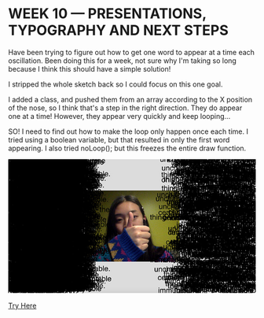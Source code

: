 # WEEK 10 — PRESENTATIONS, TYPOGRAPHY AND NEXT STEPS

Have been trying to figure out how to get one word to appear at a time each oscillation. Been doing this for a week, not sure why I'm taking so long because I think this should have a simple solution!

I stripped the whole sketch back so I could focus on this one goal.

I added a class, and pushed them from an array according to the X position of the nose, so I think that's a step in the right direction. They do appear one at a time! However, they appear very quickly and keep looping...

SO! I need to find out how to make the loop only happen once each time. I tried using a boolean variable, but that resulted in only the first word appearing. I also tried noLoop(); but this freezes the entire draw function.

<img src="Ahh.jpg">

[Try Here](https://jackieliiu.github.io/CODEWORDS/Week10/OscillatingWords_Class/)
